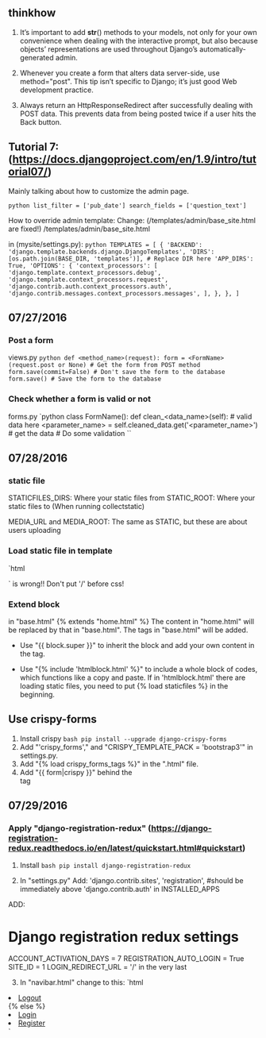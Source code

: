 ## thinkhow


1. It’s important to add __str__() methods to your models, not only for your own convenience when dealing with the interactive prompt, but also because objects’ representations are used throughout Django’s automatically-generated admin.

2. Whenever you create a form that alters data server-side, use method="post".  This tip isn’t specific to Django; it’s just good Web development practice.

3. Always return an HttpResponseRedirect after successfully dealing with POST data.  This prevents data from being posted twice if a user hits the Back button.

## Tutorial 7: (https://docs.djangoproject.com/en/1.9/intro/tutorial07/)
Mainly talking about how to customize the admin page.

` python
list_filter = ['pub_date']
search_fields = ['question_text']
`

How to override admin template:
Change: (/templates/admin/base_site.html are fixed!)
<container>/templates/admin/base_site.html

in (mysite/settings.py):
`python
TEMPLATES = [
    {
        'BACKEND': 'django.template.backends.django.DjangoTemplates',
        'DIRS': [os.path.join(BASE_DIR, 'templates')], # Replace DIR here
        'APP_DIRS': True,
        'OPTIONS': {
            'context_processors': [
                'django.template.context_processors.debug',
                'django.template.context_processors.request',
                'django.contrib.auth.context_processors.auth',
                'django.contrib.messages.context_processors.messages',
            ],
        },
    },
]
`

## 07/27/2016
### Post a form
views.py
`python
def <method_name>(request):
    form = <FormName>(request.post or None) # Get the form from POST method
    form.save(commit=False) # Don't save the form to the database
    form.save() # Save the form to the database
`

### Check whether a form is valid or not
forms.py
`python
class FormName():
    def clean_<data_name>(self): # valid data here
    <parameter_name> = self.cleaned_data.get('<parameter_name>') # get the data
    # Do some validation
``

## 07/28/2016
### static file
STATICFILES_DIRS: Where your static files from
STATIC_ROOT: Where your static files to (When running collectstatic)

MEDIA_URL and MEDIA_ROOT: The same as STATIC, but these are about users uploading

### Load static file in template
`html
<link href="{% static 'css/bootstrap.min.css'%}" rel="stylesheet">
`
<link href="{% static '/css/bootstrap.min.css'%}" rel="stylesheet"> is wrong!!
Don't put '/' before css!

### Extend block
in "base.html"
{% extends "home.html" %}
The content in "home.html" will be replaced by that in "base.html".  The tags in "base.html" will be added.

+ Use "{{ block.super }}" to inherit the block and add your own content in the tag.

+ Use "{% include 'htmlblock.html' %}" to include a whole block of codes, which functions like a copy and paste. If in 'htmlblock.html' there are loading static files, you need to put {% load staticfiles %} in the beginning.

## Use crispy-forms
1. Install crispy
`bash
pip install --upgrade django-crispy-forms
`
2. Add "'crispy_forms'," and "CRISPY_TEMPLATE_PACK = 'bootstrap3'" in settings.py.
3. Add "{% load crispy_forms_tags %}" in the ".html" file.
4. Add "{{ form|crispy }}" behind the <form> tag

## 07/29/2016
### Apply "django-registration-redux" (https://django-registration-redux.readthedocs.io/en/latest/quickstart.html#quickstart)
1. Install
`bash
pip install django-registration-redux
`

2. In "settings.py"
Add:
  'django.contrib.sites',
  'registration', #should be immediately above 'django.contrib.auth'
in INSTALLED_APPS

ADD:
# Django registration redux settings
  ACCOUNT_ACTIVATION_DAYS = 7
  REGISTRATION_AUTO_LOGIN = True
  SITE_ID = 1
  LOGIN_REDIRECT_URL = '/'
in the very last

3. In "navibar.html" change to this:
`html
<li><a href="{% url 'auth_logout' %}">Logout</a></li>
<!-- <li class="active"><a href="./">Static top <span class="sr-only">(current)</span></a></li> -->
{% else %}
<li><a href="{% url 'auth_login' %}">Login</a></li>
<li><a href="{% url 'registration_register' %}">Register</a></li>
`
